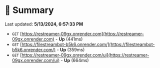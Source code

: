 # 📖 Summary
Last updated: **5/13/2024, 6:57:33 PM**

- `GET` [https://restreamer-09gx.onrender.com](https://restreamer-09gx.onrender.com) - **Up** (441ms)
- `GET` [https://filestreambot-b5k6.onrender.com/](https://filestreambot-b5k6.onrender.com/) - **Up** (359ms)
- `GET` [https://restreamer-09gx.onrender.com/ui](https://restreamer-09gx.onrender.com/ui) - **Up** (664ms)
